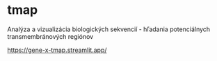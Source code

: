 # tmap
Analýza a vizualizácia biologických sekvencií - hľadania potenciálnych transmembránových regiónov

https://gene-x-tmap.streamlit.app/
